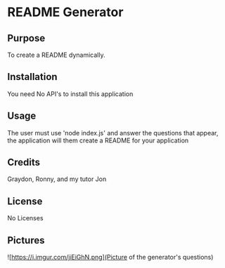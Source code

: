 # README Generator

  ## Purpose
  
  To create a README dynamically.

  ## Installation

  You need No API's to install this application

  ## Usage

  The user must use 'node index.js' and answer the questions that appear, the application will them create a README for your application

  ## Credits

  Graydon, Ronny, and my tutor Jon

  ## License
  No Licenses

  ## Pictures
  ![https://i.imgur.com/jiEiGhN.png](Picture of the generator's questions)